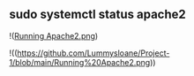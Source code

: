 ## sudo systemctl status apache2

!([Running Apache2.png](https://github.com/Lummysloane/Project-1/blob/main/Running%20Apache2.png))

!((https://github.com/Lummysloane/Project-1/blob/main/Running%20Apache2.png))
